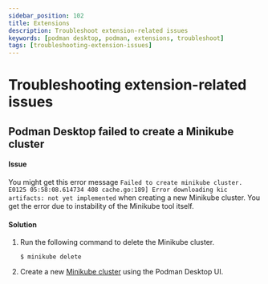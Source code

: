 ```yaml
---
sidebar_position: 102
title: Extensions
description: Troubleshoot extension-related issues
keywords: [podman desktop, podman, extensions, troubleshoot]
tags: [troubleshooting-extension-issues]
---
```



# Troubleshooting extension-related issues

## Podman Desktop failed to create a Minikube cluster

#### Issue

You might get this error message `Failed to create minikube cluster. E0125 05:58:08.614734 408 cache.go:189] Error downloading kic artifacts: not yet implemented` when creating a new Minikube cluster. You get the error due to instability of the Minikube tool itself.

#### Solution

1. Run the following command to delete the Minikube cluster.

   ```shell-session
   $ minikube delete
   ```

2. Create a new [Minikube cluster](/docs/minikube/installing-extension) using the Podman Desktop UI.
